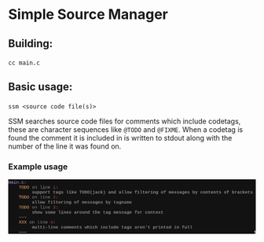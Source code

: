 # Simple Source Manager

## Building:
`cc main.c`
## Basic usage:
`ssm <source code file(s)>`

SSM searches source code files for comments which include codetags,
these are character sequences like `@TODO` and `@FIXME`. When a codetag
is found the comment it is included in is written to stdout along with the
number of the line it was found on.

### Example usage
![image of ssm being run on it's own source](example.png)
